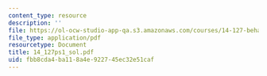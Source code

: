 ```yaml
---
content_type: resource
description: ''
file: https://ol-ocw-studio-app-qa.s3.amazonaws.com/courses/14-127-behavioral-economics-and-finance-spring-2004/fbb8cda4ba118a4e922745ec32e51caf_14_127ps1_sol.pdf
file_type: application/pdf
resourcetype: Document
title: 14_127ps1_sol.pdf
uid: fbb8cda4-ba11-8a4e-9227-45ec32e51caf
---
```

